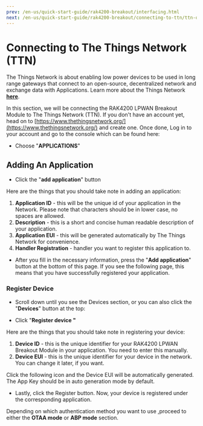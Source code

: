 ```yaml
---
prev: /en-us/quick-start-guide/rak4200-breakout/interfacing.html
next: /en-us/quick-start-guide/rak4200-breakout/connecting-to-ttn/ttn-otaa.html
---
```


# Connecting to The Things Network (TTN)

The Things Network is about enabling low power devices to be used in long range gateways that connect to an open-source, decentralized network and exchange data with Applications. Learn more about the Things Network [**here**](https://www.thethingsnetwork.org/docs/).

In this section, we will be connecting the RAK4200 LPWAN Breakout Module to The Things Network (TTN). If you don't have an account yet, head on to [https://www.thethingsnetwork.org/](https://www.thethingsnetwork.org/) and create one. Once done, Log in to your account and go to the console which can be found here:

<rk-img
  src="/assets/images/quick-start-guide/rak4200-breakout/ttn/ttn-homepage.png"
  width="100%"
  figure-number="1"
  caption="The Things Network Home Page"
/>

<rk-img
  src="/assets/images/quick-start-guide/rak4200-breakout/ttn/ttn-console.png"
  width="100%"
  figure-number="2"
  caption="TTN Console Page"
/>

- Choose "**APPLICATIONS**"

<rk-img
  src="/assets/images/quick-start-guide/rak4200-breakout/ttn/add-application.png"
  width="100%"
  figure-number="3"
  caption="Application Page"
/>

## Adding An Application

- Click the "**add application**" button

<rk-img
  src="/assets/images/quick-start-guide/rak4200-breakout/ttn/application-input.png"
  width="100%"
  figure-number="4"
  caption="Adding an Application"
/>

Here are the things that you should take note in adding an application:

1. **Application ID** - this will be the unique id of your application in the Network. Please note that characters should be in lower case, no spaces are allowed.
2. **Description** - this is a short and concise human readable description of your application.
3. **Application EUI** - this will be generated automatically by The Things Network for convenience.
4. **Handler Registration** - handler you want to register this application to.

- After you fill in the necessary information, press the "**Add application**" button at the bottom of this page. If you see the following page, this means that you have successfully registered your application.

<rk-img
  src="/assets/images/quick-start-guide/rak4200-breakout/ttn/app-overview.png"
  width="100%"
  figure-number="5"
  caption="Application Overview"
/>

### Register Device

- Scroll down until you see the Devices section, or you can also click the "**Devices**" button at the top:

<rk-img
  src="/assets/images/quick-start-guide/rak4200-breakout/ttn/dev-section.png"
  width="100%"
  figure-number="6"
  caption="Device Section"
/>

- Click "**Register device "**

<rk-img
  src="/assets/images/quick-start-guide/rak4200-breakout/ttn/add-device.png"
  width="100%"
  figure-number="7"
  caption="Add your Device"
/>

Here are the things that you should take note in registering your device:

1. **Device ID** - this is the unique identifier for your RAK4200 LPWAN Breakout Module in your application. You need to enter this manually.
2. **Device EUI** - this is the unique identifier for your device in the network. You can change it later, if you want.

Click the following icon and the Device EUI will be automatically generated. The App Key should be in auto generation mode by default.

- Lastly, click the Register button. Now, your device is registered under the corresponding application.

<rk-img
  src="/assets/images/quick-start-guide/rak4200-breakout/ttn/dev-overview2.png"
  width="100%"
  figure-number="8"
  caption="Device Overview"
/>

Depending on which authentication method you want to use ,proceed to either the **OTAA mode** or **ABP mode** section.

